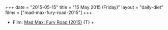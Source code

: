 +++
date = "2015-05-15"
title = "15 May 2015 (Friday)"
layout = "daily-diet"
films = ["mad-max-fury-road-2015"]
+++

<ul>
<li class="entry films">Film: <a href="/films/mad-max-fury-road-2015">Mad Max: Fury Road (2015)</a> {T} +</li>
</ul>
